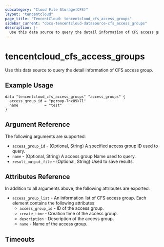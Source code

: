 ```yaml
---
subcategory: "Cloud File Storage(CFS)"
layout: "tencentcloud"
page_title: "TencentCloud: tencentcloud_cfs_access_groups"
sidebar_current: "docs-tencentcloud-datasource-cfs_access_groups"
description: |-
  Use this data source to query the detail information of CFS access group.
---
```


# tencentcloud_cfs_access_groups

Use this data source to query the detail information of CFS access group.

## Example Usage

```hcl
data "tencentcloud_cfs_access_groups" "access_groups" {
  access_group_id = "pgroup-7nx89k7l"
  name            = "test"
}
```

## Argument Reference

The following arguments are supported:

* `access_group_id` - (Optional, String) A specified access group ID used to query.
* `name` - (Optional, String) A access group Name used to query.
* `result_output_file` - (Optional, String) Used to save results.

## Attributes Reference

In addition to all arguments above, the following attributes are exported:

* `access_group_list` - An information list of CFS access group. Each element contains the following attributes:
  * `access_group_id` - ID of the access group.
  * `create_time` - Creation time of the access group.
  * `description` - Description of the access group.
  * `name` - Name of the access group.


## Timeouts

<no value>


